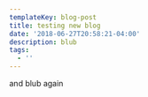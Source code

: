 ```yaml
---
templateKey: blog-post
title: testing new blog
date: '2018-06-27T20:58:21-04:00'
description: blub
tags:
  - ''
---
```

and blub again

